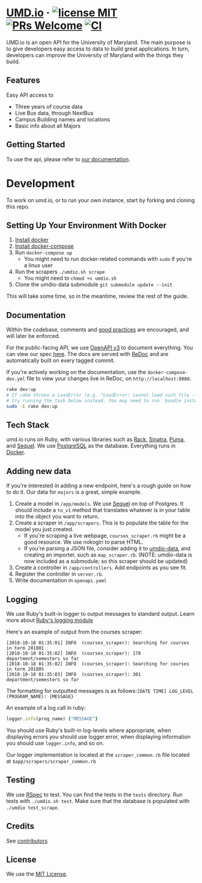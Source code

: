 # [UMD.io](http://umd.io/) &middot; [![license MIT](https://img.shields.io/github/license/mashape/apistatus.svg)](./LICENSE) [![PRs Welcome](https://img.shields.io/badge/PRs-welcome-brightgreen.svg)](README.md#Development) [![CI](https://github.com/umdio/umdio/actions/workflows/main.yml/badge.svg)](https://github.com/umdio/umdio/actions/workflows/main.yml)

UMD.io is an open API for the University of Maryland. The main purpose is to
give developers easy access to data to build great applications. In turn,
developers can improve the University of Maryland with the things they build.

## Features

Easy API access to

- Three years of course data
- Live Bus data, through NextBus
- Campus Building names and locations
- Basic info about all Majors

## Getting Started

To use the api, please refer to [our documentation](https://beta.umd.io).

# Development

To work on umd.io, or to run your own instance, start by forking and cloning this repo.

## Setting Up Your Environment With Docker

1. [Install docker](https://docs.docker.com/engine/installation/)
2. [Install docker-compose](https://docs.docker.com/compose/install/)
3. Run `docker-compose up`
   - You might need to run docker-related commands with `sudo` if you're a linux user
4. Run the scrapers `./umdio.sh scrape`
   - You might need to `chmod +x umdio.sh`
5. Clone the umdio-data submodule `git submodule update --init`

This will take some time, so in the meantime, review the rest of the guide.

## Documentation

Within the codebase, comments and [good practices](https://rubystyle.guide/) are
encouraged, and will later be enforced.

For the public-facing API, we use [OpenAPI v3](https://swagger.io/docs/specification/about/)
to document everything. You can view our spec
[here](https://github.com/umdio/umdio/blob/master/openapi.yaml). The docs are
served with [ReDoc](https://github.com/Redocly/redoc) and are automatically built
on every tagged commit.

If you're actively working on the documentation, use the `docker-compose-dev.yml`
file to view your changes live in ReDoc, on `http://localhost:8080`.

```sh
rake dev:up
# If rake throws a LoadError (e.g. "LoadError: cannot load such file -- rspec/core/rake_task"),
# try running the task below instead. You may need to run `bundle install` beforehand.
sudo -E rake dev:up
```

## Tech Stack

umd.io runs on Ruby, with various libraries such as [Rack](https://github.com/rack/rack),
[Sinatra](http://sinatrarb.com/), [Puma](https://puma.io/), and
[Sequel](https://github.com/jeremyevans/sequel). We use
[PostgreSQL](https://www.postgresql.org/) as the database. Everything runs in
[Docker](https://www.docker.com/).

## Adding new data
If you're interested in adding a new endpoint, here's a rough guide on how to do it. Our data for `majors` is a great, simple example.
1. Create a model in `/app/models`. We use [Sequel](https://github.com/jeremyevans/sequel) on top of Postgres. It should include a `to_v1` method that translates whatever is in your table into the object you want to return.
2. Create a scraper in `/app/scrapers`. This is to populate the table for the model you just created.
   - If you're scraping a live webpage, `courses_scraper.rb` might be a good resource. We use nokogiri to parse HTML.
   - If you're parsing a JSON file, consider adding it to [umdio-data](https://github.com/umdio/umdio-data), and creating an importer, such as `map_scraper.rb`. (NOTE: umdio-data is now included as a submodule; so this scraper should be updated)
3. Create a controller in `/app/controllers`. Add endpoints as you see fit.
4. Register the controller in `server.rb`.
5. Write documentation in `openapi.yaml`

## Logging

We use Ruby's built-in logger to output messages to standard output. Learn more
about [Ruby's logging module](https://ruby-doc.org/stdlib-2.1.0/libdoc/logger/rdoc/Logger.html)

Here's an example of output from the courses scraper:

```
[2018-10-18 01:35:01] INFO  (courses_scraper): Searching for courses in term 201801
[2018-10-18 01:35:02] INFO  (courses_scraper): 178 department/semesters so far
[2018-10-18 01:35:02] INFO  (courses_scraper): Searching for courses in term 201805
[2018-10-18 01:35:03] INFO  (courses_scraper): 301 department/semesters so far
```

The formatting for outputted messages is as follows:`[DATE TIME] LOG_LEVEL (PROGRAM_NAME): {MESSAGE}`

An example of a log call in ruby:
```ruby
logger.info(prog_name) {"MESSAGE"}
```

You should use Ruby's built-in log-levels where appropriate, when displaying
errors you should use logger.error, when displaying information you should use
`logger.info`, and so on.

Our logger implementation is located at the `scraper_common.rb` file located at
`$app/scrapers/scraper_common.rb`

## Testing

We use [RSpec](https://rspec.info/) to test. You can find the tests in the
`tests` directory. Run tests with `./umdio.sh test`. Make sure that the database
is populated with `./umdio test_scrape`.

## Credits

See [contributors](https://github.com/umdio/umdio/graphs/contributors)

## License

We use the [MIT License](./LICENSE).
